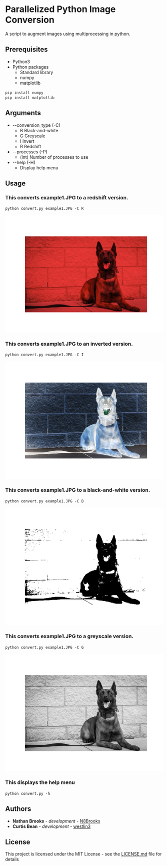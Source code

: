 # Parallelized Python Image Conversion

A script to augment images using multiprocessing in python.

## Prerequisites

* Python3
* Python packages
	* Standard library
	* numpy
	* matplotlib

```
pip install numpy
pip install matplotlib
```

## Arguments

* --conversion_type	(-C)
	* B		Black-and-white
	* G		Greyscale
	* I 	Invert
	* R		Redshift
* --processes		(-P)
	* (int)	Number of processes to use
* --help			(-H)
	* Display help menu

## Usage

### This converts example1.JPG to a redshift version. 
```
python convert.py example1.JPG -C R
```

![alt text](https://github.com/N8Brooks/image_conversion/blob/master/examples/redshift.png)

### This converts example1.JPG to an inverted version. 
```
python convert.py example1.JPG -C I
```

![alt text](https://github.com/N8Brooks/image_conversion/blob/master/examples/invert.png)

### This converts example1.JPG to a black-and-white version. 
```
python convert.py example1.JPG -C B
```

![alt text](https://github.com/N8Brooks/image_conversion/blob/master/examples/bw.png)

### This converts example1.JPG to a greyscale version. 
```
python convert.py example1.JPG -C G
```

![alt text](https://github.com/N8Brooks/image_conversion/blob/master/examples/greyscale.png)

### This displays the help menu
```
python convert.py -h
```

## Authors

* **Nathan Brooks** - *development* - [N8Brooks](https://github.com/N8Brooks)
* **Curtis Bean** - *development* - [westlin3](https://github.com/westlin3)

## License

This project is licensed under the MIT License - see the [LICENSE.md](LICENSE.md) file for details